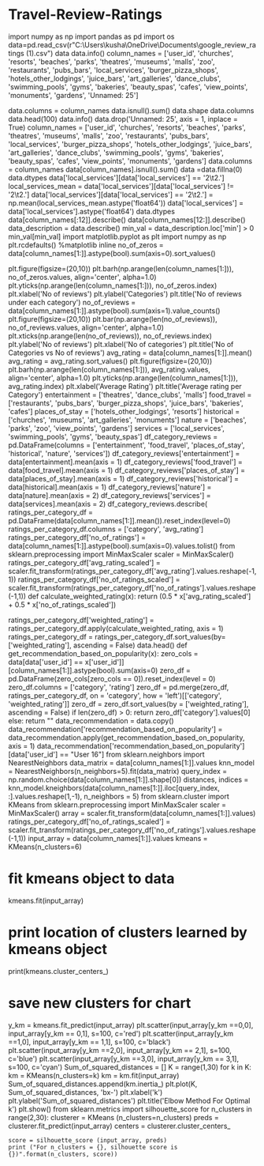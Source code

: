 # Travel-Review-Ratings
import numpy as np
import pandas as pd 
import os
data=pd.read_csv(r"C:\Users\kusha\OneDrive\Documents\google_review_ratings (1).csv")
data
data.info()
column_names = ['user_id', 'churches', 'resorts', 'beaches',
                'parks', 'theatres', 'museums', 'malls', 'zoo',
                'restaurants', 'pubs_bars', 'local_services',
                'burger_pizza_shops', 'hotels_other_lodgings',
                'juice_bars', 'art_galleries', 'dance_clubs',
                 'swimming_pools', 'gyms', 'bakeries', 'beauty_spas',
                'cafes', 'view_points', 'monuments', 'gardens', 'Unnamed: 25']

data.columns = column_names
data.isnull().sum()
data.shape
data.columns
data.head(100)
data.info()
data.drop('Unnamed: 25', axis = 1, inplace = True)
column_names = ['user_id', 'churches', 'resorts', 'beaches', 'parks', 'theatres', 'museums', 'malls', 'zoo', 'restaurants', 'pubs_bars', 'local_services', 'burger_pizza_shops', 'hotels_other_lodgings', 'juice_bars', 'art_galleries', 'dance_clubs', 'swimming_pools', 'gyms', 'bakeries', 'beauty_spas', 'cafes', 'view_points', 'monuments', 'gardens']
data.columns = column_names
data[column_names].isnull().sum()
data =data.fillna(0)
data.dtypes
data['local_services'][data['local_services'] == '2\t2.']
local_services_mean = data['local_services'][data['local_services'] != '2\t2.']
data['local_services'][data['local_services'] == '2\t2.'] = np.mean(local_services_mean.astype('float64'))
data['local_services'] = data['local_services'].astype('float64')
data.dtypes
data[column_names[:12]].describe()
data[column_names[12:]].describe()
data_description = data.describe()
min_val = data_description.loc['min'] > 0
min_val[min_val]
import matplotlib.pyplot as plt
import numpy as np
plt.rcdefaults()
%matplotlib inline
no_of_zeros = data[column_names[1:]].astype(bool).sum(axis=0).sort_values()

plt.figure(figsize=(20,10))
plt.barh(np.arange(len(column_names[1:])), no_of_zeros.values, align='center', alpha=1.0)
plt.yticks(np.arange(len(column_names[1:])), no_of_zeros.index)
plt.xlabel('No of reviews')
plt.ylabel('Categories')
plt.title('No of reviews under each category')
no_of_reviews = data[column_names[1:]].astype(bool).sum(axis=1).value_counts()
plt.figure(figsize=(20,10))
plt.bar(np.arange(len(no_of_reviews)), no_of_reviews.values, align='center', alpha=1.0)
plt.xticks(np.arange(len(no_of_reviews)), no_of_reviews.index)
plt.ylabel('No of reviews')
plt.xlabel('No of categories')
plt.title('No of Categories vs No of reviews')
avg_rating = data[column_names[1:]].mean()
avg_rating = avg_rating.sort_values()
plt.figure(figsize=(20,10))
plt.barh(np.arange(len(column_names[1:])), avg_rating.values, align='center', alpha=1.0)
plt.yticks(np.arange(len(column_names[1:])), avg_rating.index)
plt.xlabel('Average Rating')
plt.title('Average rating per Category')
entertainment = ['theatres', 'dance_clubs', 'malls']
food_travel = ['restaurants', 'pubs_bars', 'burger_pizza_shops', 'juice_bars', 'bakeries', 'cafes']
places_of_stay = ['hotels_other_lodgings', 'resorts']
historical = ['churches', 'museums', 'art_galleries', 'monuments']
nature = ['beaches', 'parks', 'zoo', 'view_points', 'gardens']
services = ['local_services', 'swimming_pools', 'gyms', 'beauty_spas']
df_category_reviews = pd.DataFrame(columns = ['entertainment', 'food_travel', 'places_of_stay', 'historical', 'nature', 'services'])
df_category_reviews['entertainment'] = data[entertainment].mean(axis = 1)
df_category_reviews['food_travel'] = data[food_travel].mean(axis = 1)
df_category_reviews['places_of_stay'] = data[places_of_stay].mean(axis = 1)
df_category_reviews['historical'] = data[historical].mean(axis = 1)
df_category_reviews['nature'] = data[nature].mean(axis = 2)
df_category_reviews['services'] = data[services].mean(axis = 2)
df_category_reviews.describe(
ratings_per_category_df = pd.DataFrame(data[column_names[1:]].mean()).reset_index(level=0)
ratings_per_category_df.columns = ['category', 'avg_rating']
ratings_per_category_df['no_of_ratings'] = data[column_names[1:]].astype(bool).sum(axis=0).values.tolist()
from sklearn.preprocessing import MinMaxScaler
scaler = MinMaxScaler()
ratings_per_category_df['avg_rating_scaled'] = scaler.fit_transform(ratings_per_category_df['avg_rating'].values.reshape(-1,1))
ratings_per_category_df['no_of_ratings_scaled'] = scaler.fit_transform(ratings_per_category_df['no_of_ratings'].values.reshape(-1,1))
def calculate_weighted_rating(x):
    return (0.5 * x['avg_rating_scaled'] + 0.5 * x['no_of_ratings_scaled'])

ratings_per_category_df['weighted_rating'] = ratings_per_category_df.apply(calculate_weighted_rating, axis = 1)
ratings_per_category_df = ratings_per_category_df.sort_values(by=['weighted_rating'], ascending = False)
data.head()
def get_recommendation_based_on_popularity(x):
    zero_cols = data[data['user_id'] == x['user_id']][column_names[1:]].astype(bool).sum(axis=0)
    zero_df = pd.DataFrame(zero_cols[zero_cols == 0]).reset_index(level = 0)
    zero_df.columns = ['category', 'rating']
    zero_df = pd.merge(zero_df, ratings_per_category_df, on = 'category', how = 'left')[['category', 'weighted_rating']]
    zero_df = zero_df.sort_values(by = ['weighted_rating'], ascending = False)
    if len(zero_df) > 0:
        return zero_df['category'].values[0]
    else:
        return ""
        data_recommendation = data.copy()
data_recommendation['recommendation_based_on_popularity'] = data_recommendation.apply(get_recommendation_based_on_popularity, axis = 1)
data_recommendation['recommendation_based_on_popularity'][data['user_id'] == "User 16"]
from sklearn.neighbors import NearestNeighbors
data_matrix = data[column_names[1:]].values
knn_model = NearestNeighbors(n_neighbors=5).fit(data_matrix)
query_index = np.random.choice(data[column_names[1:]].shape[0])
distances, indices = knn_model.kneighbors(data[column_names[1:]].iloc[query_index, :].values.reshape(1,-1), n_neighbors = 5)
from sklearn.cluster import KMeans
from sklearn.preprocessing import MinMaxScaler
scaler = MinMaxScaler()
array = scaler.fit_transform(data[column_names[1:]].values)
ratings_per_category_df['no_of_ratings_scaled'] = scaler.fit_transform(ratings_per_category_df['no_of_ratings'].values.reshape(-1,1))
input_array = data[column_names[1:]].values
kmeans = KMeans(n_clusters=6)
# fit kmeans object to data
kmeans.fit(input_array)
# print location of clusters learned by kmeans object
print(kmeans.cluster_centers_)
# save new clusters for chart
y_km = kmeans.fit_predict(input_array)
plt.scatter(input_array[y_km ==0,0], input_array[y_km == 0,1], s=100, c='red')
plt.scatter(input_array[y_km ==1,0], input_array[y_km == 1,1], s=100, c='black')
plt.scatter(input_array[y_km ==2,0], input_array[y_km == 2,1], s=100, c='blue')
plt.scatter(input_array[y_km ==3,0], input_array[y_km == 3,1], s=100, c='cyan')
Sum_of_squared_distances = []
K = range(1,30)
for k in K:
    km = KMeans(n_clusters=k)
    km = km.fit(input_array)
    Sum_of_squared_distances.append(km.inertia_)
    plt.plot(K, Sum_of_squared_distances, 'bx-')
plt.xlabel('k')
plt.ylabel('Sum_of_squared_distances')
plt.title('Elbow Method For Optimal k')
plt.show()
from sklearn.metrics import silhouette_score
for n_clusters in range(2,30):
    clusterer = KMeans (n_clusters=n_clusters)
    preds = clusterer.fit_predict(input_array)
    centers = clusterer.cluster_centers_

    score = silhouette_score (input_array, preds)
    print ("For n_clusters = {}, silhouette score is {})".format(n_clusters, score))
